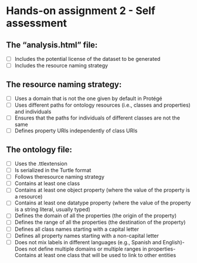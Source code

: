 # Hands-on assignment 2 - Self assessment

## The “analysis.html” file:
- [ ] Includes the potential license of the dataset to be generated
- [ ] Includes the resource naming strategy

## The resource naming strategy:
- [ ] Uses a domain that is not the one given by default in Protégé
- [ ] Uses different paths for ontology resources (i.e., classes and properties) and individuals
- [ ] Ensures that the paths for individuals of different classes are not the same
- [ ] Defines property URIs independently of class URIs

## The ontology file:
- [ ] Uses the .ttlextension
- [ ] Is serialized in the Turtle format
- [ ] Follows theresource naming strategy
- [ ] Contains at least one class
- [ ] Contains at least one object property (where the value of the property is a resource)
- [ ] Contains at least one datatype property (where the value of the property is a string literal, usually typed)
- [ ] Defines the domain of all the properties (the origin of the property)
- [ ] Defines the range of all the properties (the destination of the property)
- [ ] Defines all class names starting with a capital letter
- [ ] Defines all property names starting with a non-capital letter
- [ ] Does not mix labels in different languages (e.g., Spanish and English)-Does not define multiple domains or multiple ranges in properties-Contains at least one class that will be used to link to other entities
